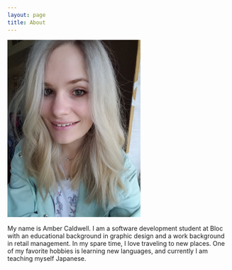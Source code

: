 ```yaml
---
layout: page
title: About
---
```



<img src="/assets/images/ambercaldwell.jpg" class="self" alt="Image of Amber Caldwell" width= "300px" height="400px">

My name is Amber Caldwell. I am a software development student at Bloc with an educational background in graphic design and a work background in retail management. In my spare time, I love traveling to new places. One of my favorite hobbies is learning new languages, and currently I am teaching myself Japanese.
